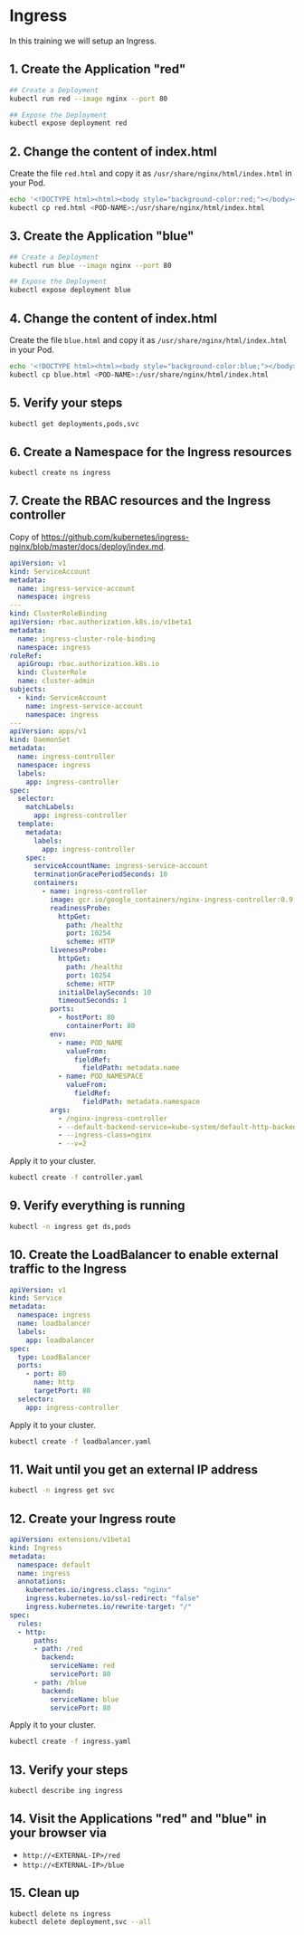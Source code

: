 # Ingress

In this training we will setup an Ingress.

## 1. Create the Application "red"

```bash
## Create a Deployment
kubectl run red --image nginx --port 80

## Expose the Deployment
kubectl expose deployment red
```

## 2. Change the content of index.html

Create the file `red.html` and copy it as `/usr/share/nginx/html/index.html` in your Pod.

```bash
echo '<!DOCTYPE html><html><body style="background-color:red;"></body></html>' > red.html
kubectl cp red.html <POD-NAME>:/usr/share/nginx/html/index.html
```

## 3. Create the Application "blue"

```bash
## Create a Deployment
kubectl run blue --image nginx --port 80

## Expose the Deployment
kubectl expose deployment blue
```

## 4. Change the content of index.html

Create the file `blue.html` and copy it as `/usr/share/nginx/html/index.html` in your Pod.

```bash
echo '<!DOCTYPE html><html><body style="background-color:blue;"></body></html>' > blue.html
kubectl cp blue.html <POD-NAME>:/usr/share/nginx/html/index.html
```

## 5. Verify your steps

```bash
kubectl get deployments,pods,svc
```

## 6. Create a Namespace for the Ingress resources

```bash
kubectl create ns ingress
```

## 7. Create the RBAC resources and the Ingress controller

Copy of https://github.com/kubernetes/ingress-nginx/blob/master/docs/deploy/index.md.

```yaml
apiVersion: v1
kind: ServiceAccount
metadata:
  name: ingress-service-account
  namespace: ingress
---
kind: ClusterRoleBinding
apiVersion: rbac.authorization.k8s.io/v1beta1
metadata:
  name: ingress-cluster-role-binding
  namespace: ingress
roleRef:
  apiGroup: rbac.authorization.k8s.io
  kind: ClusterRole
  name: cluster-admin
subjects:
  - kind: ServiceAccount
    name: ingress-service-account
    namespace: ingress
---
apiVersion: apps/v1
kind: DaemonSet
metadata:
  name: ingress-controller
  namespace: ingress
  labels:
    app: ingress-controller
spec:
  selector:
    matchLabels:
      app: ingress-controller
  template:
    metadata:
      labels:
        app: ingress-controller
    spec:
      serviceAccountName: ingress-service-account
      terminationGracePeriodSeconds: 10
      containers:
        - name: ingress-controller
          image: gcr.io/google_containers/nginx-ingress-controller:0.9.0-beta.15
          readinessProbe:
            httpGet:
              path: /healthz
              port: 10254
              scheme: HTTP
          livenessProbe:
            httpGet:
              path: /healthz
              port: 10254
              scheme: HTTP
            initialDelaySeconds: 10
            timeoutSeconds: 1
          ports:
            - hostPort: 80
              containerPort: 80
          env:
            - name: POD_NAME
              valueFrom:
                fieldRef:
                  fieldPath: metadata.name
            - name: POD_NAMESPACE
              valueFrom:
                fieldRef:
                  fieldPath: metadata.namespace    
          args:
            - /nginx-ingress-controller
            - --default-backend-service=kube-system/default-http-backend
            - --ingress-class=nginx
            - --v=2
```

Apply it to your cluster.

```bash
kubectl create -f controller.yaml
```

## 9. Verify everything is running

```bash
kubectl -n ingress get ds,pods
```

## 10. Create the LoadBalancer to enable external traffic to the Ingress

```yaml
apiVersion: v1
kind: Service
metadata:
  namespace: ingress
  name: loadbalancer
  labels:
    app: loadbalancer
spec:
  type: LoadBalancer
  ports:
    - port: 80
      name: http
      targetPort: 80
  selector:
    app: ingress-controller
```

Apply it to your cluster.

```bash
kubectl create -f loadbalancer.yaml
```

## 11. Wait until you get an external IP address

```bash
kubectl -n ingress get svc
```

## 12. Create your Ingress route

```yaml
apiVersion: extensions/v1beta1
kind: Ingress
metadata:
  namespace: default
  name: ingress
  annotations:
    kubernetes.io/ingress.class: "nginx"
    ingress.kubernetes.io/ssl-redirect: "false"
    ingress.kubernetes.io/rewrite-target: "/"
spec:
  rules:
  - http:
      paths:
      - path: /red
        backend:
          serviceName: red
          servicePort: 80
      - path: /blue
        backend:
          serviceName: blue
          servicePort: 80
```

Apply it to your cluster.

```bash
kubectl create -f ingress.yaml
```

## 13. Verify your steps

```bash
kubectl describe ing ingress
```

## 14. Visit the Applications "red" and "blue" in your browser via

* `http://<EXTERNAL-IP>/red`
* `http://<EXTERNAL-IP>/blue`

## 15. Clean up

```bash
kubectl delete ns ingress
kubectl delete deployment,svc --all
```
